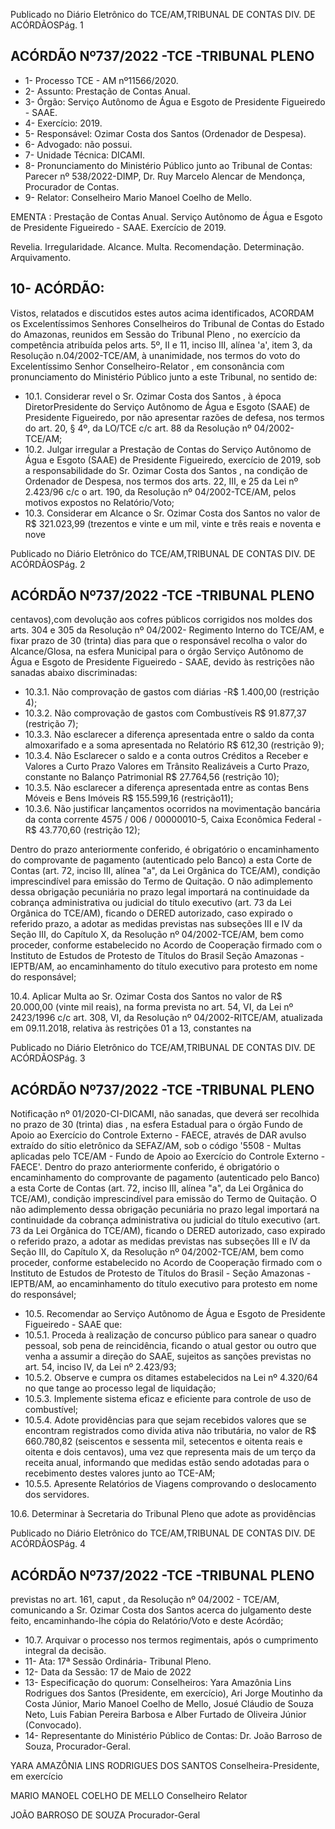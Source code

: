 Publicado  no  Diário  Eletrônico do TCE/AM,TRIBUNAL DE CONTAS DIV. DE ACÓRDÃOSPág. 1

## ACÓRDÃO Nº737/2022 -TCE -TRIBUNAL PLENO

- 1- Processo TCE - AM nº11566/2020.
- 2- Assunto: Prestação de Contas Anual.
- 3- Órgão: Serviço Autônomo de Água e Esgoto de Presidente Figueiredo - SAAE.
- 4- Exercício: 2019.
- 5- Responsável: Ozimar Costa dos Santos (Ordenador de Despesa).
- 6- Advogado: não possui.
- 7- Unidade Técnica: DICAMI.
- 8- Pronunciamento  do  Ministério  Público  junto  ao  Tribunal  de  Contas: Parecer  nº 538/2022-DIMP, Dr. Ruy Marcelo Alencar de Mendonça, Procurador de Contas.
- 9- Relator: Conselheiro Mario Manoel Coelho de Mello.

EMENTA : Prestação de Contas Anual. Serviço Autônomo de Água e Esgoto de Presidente Figueiredo - SAAE. Exercício de 2019.

Revelia. Irregularidade. Alcance. Multa. Recomendação. Determinação. Arquivamento.

## 10-  ACÓRDÃO:

Vistos, relatados e discutidos estes autos acima identificados, ACORDAM os Excelentíssimos Senhores Conselheiros do Tribunal de Contas do Estado do Amazonas, reunidos em Sessão do Tribunal Pleno , no exercício da competência atribuída pelos arts. 5º, II e 11, inciso III, alínea 'a', item 3, da Resolução n.04/2002-TCE/AM, à unanimidade, nos termos do voto do Excelentíssimo Senhor Conselheiro-Relator , em consonância com pronunciamento do Ministério Público junto a este Tribunal, no sentido de:

- 10.1. Considerar  revel o  Sr. Ozimar  Costa  dos  Santos , à  época  DiretorPresidente do Serviço Autônomo de Água e Esgoto (SAAE) de Presidente Figueiredo, por não apresentar razões de defesa, nos termos do art. 20, § 4º, da LO/TCE c/c art. 88 da Resolução nº 04/2002-TCE/AM;
- 10.2. Julgar irregular a Prestação de Contas do Serviço Autônomo de Água e Esgoto  (SAAE)  de  Presidente  Figueiredo,  exercício  de  2019,  sob  a responsabilidade  do  Sr. Ozimar  Costa  dos  Santos , na  condição  de Ordenador  de  Despesa,  nos  termos  dos  arts.  22,  III,  e  25  da  Lei  nº 2.423/96 c/c o art. 190, da Resolução nº 04/2002-TCE/AM, pelos motivos expostos no Relatório/Voto;
- 10.3. Considerar em Alcance o Sr. Ozimar Costa dos Santos no valor de R$ 321.023,99 (trezentos e vinte e um mil, vinte e três reais e noventa e nove

Publicado  no  Diário  Eletrônico do TCE/AM,TRIBUNAL DE CONTAS DIV. DE ACÓRDÃOSPág. 2

## ACÓRDÃO Nº737/2022 -TCE -TRIBUNAL PLENO

centavos),com devolução aos cofres públicos corrigidos nos moldes dos arts. 304 e 305 da Resolução nº 04/2002- Regimento Interno do TCE/AM, e fixar prazo de 30 (trinta) dias para que o responsável recolha o valor do Alcance/Glosa, na esfera Municipal para o órgão Serviço Autônomo de Água  e  Esgoto  de  Presidente  Figueiredo  -  SAAE, devido  às  restrições não sanadas abaixo discriminadas:

- 10.3.1. Não comprovação de gastos com  diárias -R$ 1.400,00 (restrição 4);
- 10.3.2. Não comprovação de gastos com Combustíveis R$ 91.877,37 (restrição 7);
- 10.3.3. Não esclarecer a diferença apresentada entre o saldo da  conta  almoxarifado  e  a  soma  apresentada  no Relatório R$ 612,30 (restrição 9);
- 10.3.4. Não  Esclarecer  o  saldo  e  a  conta  outros Créditos a Receber e Valores a Curto Prazo Valores em Trânsito  Realizáveis  a  Curto  Prazo,  constante  no Balanço Patrimonial R$ 27.764,56 (restrição 10);
- 10.3.5. Não  esclarecer  a  diferença  apresentada  entre  as contas Bens Móveis e Bens Imóveis R$ 155.599,16 (restrição11);
- 10.3.6. Não justificar lançamentos ocorridos na movimentação bancária da conta corrente 4575 / 006 / 00000010-5, Caixa Econômica Federal -R$ 43.770,60 (restrição 12);

Dentro do prazo anteriormente conferido, é obrigatório o encaminhamento do comprovante de pagamento (autenticado pelo Banco) a esta Corte de Contas  (art.  72,  inciso  III,  alínea  "a",  da  Lei  Orgânica  do  TCE/AM), condição  imprescindível  para  emissão  do  Termo  de  Quitação.  O  não adimplemento  dessa  obrigação  pecuniária  no  prazo  legal  importará  na continuidade da cobrança administrativa ou judicial do título executivo (art. 73  da  Lei  Orgânica  do  TCE/AM),  ficando  o  DERED  autorizado,  caso expirado o referido prazo, a adotar as medidas previstas nas subseções III  e  IV  da  Seção  III,  do  Capítulo  X,  da  Resolução  nº  04/2002-TCE/AM, bem  como  proceder,  conforme  estabelecido  no  Acordo  de  Cooperação firmado  com  o  Instituto  de  Estudos  de  Protesto  de  Títulos  do  Brasil  Seção  Amazonas  -  IEPTB/AM,  ao  encaminhamento  do  título  executivo para protesto em nome do responsável;

10.4. Aplicar  Multa ao  Sr. Ozimar  Costa  dos  Santos no  valor de R$ 20.000,00 (vinte  mil  reais),  na  forma  prevista  no  art.  54,  VI,  da  Lei  nº 2423/1996 c/c art. 308, VI, da Resolução nº 04/2002-RITCE/AM, atualizada em 09.11.2018, relativa às restrições  01 a 13, constantes na

Publicado  no  Diário  Eletrônico do TCE/AM,TRIBUNAL DE CONTAS DIV. DE ACÓRDÃOSPág. 3

## ACÓRDÃO Nº737/2022 -TCE -TRIBUNAL PLENO

Notificação nº 01/2020-CI-DICAMI, não sanadas, que deverá ser recolhida no prazo de 30 (trinta) dias ,  na esfera Estadual para o órgão Fundo de Apoio ao Exercício do Controle Externo - FAECE, através de DAR avulso extraído  do  sítio  eletrônico  da  SEFAZ/AM,  sob o  código  '5508  -  Multas aplicadas  pelo  TCE/AM  -  Fundo  de  Apoio  ao  Exercício  do  Controle Externo - FAECE'. Dentro do prazo anteriormente conferido, é obrigatório o  encaminhamento  do  comprovante  de  pagamento  (autenticado  pelo Banco)  a  esta  Corte  de  Contas  (art.  72,  inciso  III,  alínea  "a",  da  Lei Orgânica do TCE/AM), condição imprescindível para emissão do Termo de Quitação. O não adimplemento dessa obrigação pecuniária no prazo legal importará na continuidade da cobrança administrativa ou judicial do título  executivo  (art.  73  da  Lei  Orgânica  do  TCE/AM), ficando  o  DERED autorizado, caso expirado o referido prazo, a adotar as medidas previstas nas  subseções  III  e  IV  da  Seção  III,  do  Capítulo  X,  da  Resolução  nº 04/2002-TCE/AM, bem como proceder, conforme estabelecido no Acordo de Cooperação firmado com o Instituto de Estudos de Protesto de Títulos do Brasil  -  Seção  Amazonas - IEPTB/AM, ao encaminhamento do título executivo para protesto em nome do responsável;

- 10.5. Recomendar ao  Serviço  Autônomo  de  Água  e  Esgoto  de  Presidente Figueiredo - SAAE que:
- 10.5.1. Proceda à realização de concurso público para sanear o quadro  pessoal,  sob  pena  de  reincidência,  ficando  o  atual gestor  ou  outro  que  venha  a  assumir  a  direção  do  SAAE, sujeitos as sanções previstas no art. 54, inciso IV, da Lei nº 2.423/93;
- 10.5.2. Observe  e  cumpra  os  ditames  estabelecidos  na  Lei  nº 4.320/64 no que tange ao processo legal de liquidação;
- 10.5.3. Implemente sistema eficaz e eficiente para controle de uso de combustível;
- 10.5.4. Adote providências para que sejam recebidos valores que se  encontram  registrados  como  divida  ativa  não  tributária, no  valor  de  R$  660.780,82  (seiscentos  e  sessenta  mil, setecentos  e  oitenta  reais  e  oitenta  e  dois  centavos),  uma vez  que  representa  mais  de  um  terço  da  receita  anual, informando  que  medidas  estão  sendo  adotadas  para  o recebimento destes valores junto ao TCE-AM;
- 10.5.5. Apresente Relatórios de Viagens comprovando o deslocamento dos servidores.

10.6. Determinar à  Secretaria  do  Tribunal  Pleno  que  adote  as  providências

Publicado  no  Diário  Eletrônico do TCE/AM,TRIBUNAL DE CONTAS DIV. DE ACÓRDÃOSPág. 4

## ACÓRDÃO Nº737/2022 -TCE -TRIBUNAL PLENO

previstas  no  art. 161, caput , da  Resolução  nº  04/2002  -  TCE/AM, comunicando  a  Sr. Ozimar  Costa  dos  Santos acerca  do  julgamento deste feito, encaminhando-lhe cópia do Relatório/Voto e deste Acórdão;

- 10.7. Arquivar o processo nos termos regimentais, após o cumprimento integral da decisão.
- 11-  Ata: 17ª Sessão Ordinária- Tribunal Pleno.
- 12-  Data da Sessão: 17 de Maio de 2022
- 13-  Especificação  do  quorum: Conselheiros:  Yara  Amazônia  Lins  Rodrigues  dos Santos (Presidente, em exercício), Ari Jorge Moutinho da Costa Júnior, Mario Manoel Coelho de Mello, Josué Cláudio de Souza Neto, Luis Fabian Pereira Barbosa e Alber Furtado de Oliveira Júnior (Convocado).
- 14-  Representante  do  Ministério  Público  de  Contas: Dr.  João  Barroso  de  Souza, Procurador-Geral.

YARA AMAZÔNIA LINS RODRIGUES DOS SANTOS Conselheira-Presidente, em exercício

MARIO MANOEL COELHO DE MELLO Conselheiro Relator

JOÃO BARROSO DE SOUZA Procurador-Geral